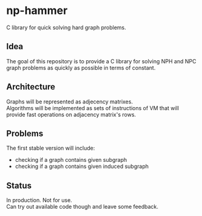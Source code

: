 # np-hammer
C library for quick solving hard graph problems.
## Idea
The goal of this repository is to provide a C library for solving NPH and NPC graph problems as quickly as possible in terms of constant.
## Architecture
Graphs will be represented as adjecency matrixes.  
Algorithms will be implemented as sets of instructions of VM that will provide fast operations on adjacency matrix's rows.
## Problems
The first stable version will include:
- checking if a graph contains given subgraph
- checking if a graph contains given induced subgraph
## Status
In production. Not for use.  
Can try out available code though and leave some feedback.
